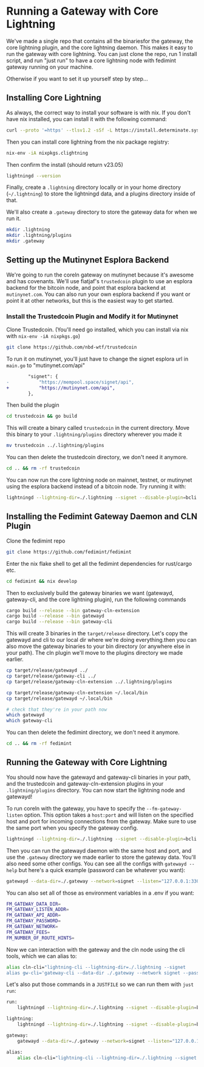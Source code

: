 # Running a Gateway with Core Lightning

We've made a single repo that contains all the binariesfor the gateway, the core lightning plugin, and the core lightning daemon. This makes it easy to run the gateway with core lightning. You can just clone the repo, run 1 install script, and run "just run" to have a core lightning node with fedimint gateway running on your machine.

Otherwise if you want to set it up yourself step by step...

## Installing Core Lightning

As always, the correct way to install your software is with nix. If you don't have nix installed, you can install it with the following command:

```bash
curl --proto '=https' --tlsv1.2 -sSf -L https://install.determinate.systems/nix | sh -s -- install
```

Then you can install core lightning from the nix package registry:

```bash
nix-env -iA nixpkgs.clightning
```

Then confirm the install (should return v23.05)

```bash
lightningd --version
```

Finally, create a `.lightning` directory locally or in your home directory (`~/.lightning`) to store the lightningd data, and a plugins directory inside of that.

We'll also create a `.gateway` directory to store the gateway data for when we run it.

```bash
mkdir .lightning
mkdir .lightning/plugins
mkdir .gateway
```

## Setting up the Mutinynet Esplora Backend

We're going to run the coreln gateway on mutinynet because it's awesome and has covenants. We'll use fiatjaf's `trustedcoin` plugin to use an esplora backend for the bitcoin node, and point that esplora backend at `mutinynet.com`. You can also run your own esplora backend if you want or point it at other networks, but this is the easiest way to get started.

### Install the Trustedcoin Plugin and Modify it for Mutinynet

Clone Trustedcoin. (You'll need go installed, which you can install via nix with `nix-env -iA nixpkgs.go`)

```bash
git clone https://github.com/nbd-wtf/trustedcoin
```

To run it on mutinynet, you'll just have to change the signet esplora url in `main.go` to "mutinynet.com/api"

```diff
		"signet": {
-			"https://mempool.space/signet/api",
+			"https://mutinynet.com/api",
		},
```

Then build the plugin

```bash
cd trustedcoin && go build
```

This will create a binary called `trustedcoin` in the current directory. Move this binary to your `.lightning/plugins` directory wherever you made it

```bash
mv trustedcoin ../.lightning/plugins
```

You can then delete the trustedcoin directory, we don't need it anymore.

```bash
cd .. && rm -rf trustedcoin
```

You can now run the core lightning node on mainnet, testnet, or mutinynet using the esplora backend instead of a bitcoin node. Try running it with:

```bash
lightningd --lightning-dir=./.lightning --signet --disable-plugin=bcli
```

## Installing the Fedimint Gateway Daemon and CLN Plugin

Clone the fedimint repo

```bash
git clone https://github.com/fedimint/fedimint
```

Enter the nix flake shell to get all the fedimint dependencies for rust/cargo etc.

```bash
cd fedimint && nix develop
```

Then to exclusively build the gateway binaries we want (gatewayd, gateway-cli, and the core lightning plugin), run the following commands

```bash
cargo build --release --bin gateway-cln-extension
cargo build --release --bin gatewayd
cargo build --release --bin gateway-cli
```

This will create 3 binaries in the `target/release` directory. Let's copy the gatewayd and cli to our local dir where we're doing everything.then you can also move the gateway binaries to your bin directory (or anywhere else in your path). The cln plugin we'll move to the plugins directory we made earlier.

```bash
cp target/release/gatewayd ../
cp target/release/gateway-cli ../
cp target/release/gateway-cln-extension ../.lightning/plugins

cp target/release/gateway-cln-extension ~/.local/bin
cp target/release/gatewayd ~/.local/bin

# check that they're in your path now
which gatewayd
which gateway-cli
```

You can then delete the fedimint directory, we don't need it anymore.

```bash
cd .. && rm -rf fedimint
```

## Running the Gateway with Core Lightning

You should now have the gatewayd and gateway-cli binaries in your path, and the trustedcoin and gateway-cln-extension plugins in your `.lightning/plugins` directory. You can now start the lightning node and gatewayd!

To run coreln with the gateway, you have to specify the `--fm-gateway-listen` option. This option takes a `host:port` and will listen on the specified host and port for incoming connections from the gateway. Make sure to use the same port when you specify the gateway config.

```bash
lightningd --lightning-dir=./.lightning --signet --disable-plugin=bcli --fm-gateway-listen "127.0.0.1:3301"
```

Then you can run the gatewayd daemon with the same host and port, and use the `.gateway` directory we made earlier to store the gateway data. You'll also need some other configs. You can see all the configs with `gatewayd --help` but here's a quick example (password can be whatever you want):

```bash
gatewayd --data-dir=./.gateway --network=signet --listen="127.0.0.1:3301" --api-addr="127.0.0.1:3300" --password "thereisnosecondbest"
```

You can also set all of those as environment variables in a .env if you want:

```bash
FM_GATEWAY_DATA_DIR=
FM_GATEWAY_LISTEN_ADDR=
FM_GATEWAY_API_ADDR=
FM_GATEWAY_PASSWORD=
FM_GATEWAY_NETWORK=
FM_GATEWAY_FEES=
FM_NUMBER_OF_ROUTE_HINTS=
```

Now we can interaction with the gateway and the cln node using the cli tools, which we can alias to:

```bash
alias cln-cli="lightning-cli --lightning-dir=./.lightning --signet
alias gw-cli='gateway-cli --data-dir ./.gateway --network signet --password "thereisnosecondbest"'
```

Let's also put those commands in a `JUSTFILE` so we can run them with `just run`:

```bash
run:
    lightningd --lightning-dir=./.lightning --signet --disable-plugin=bcli --fm-gateway-listen "127.0.0.1:3301" && gatewayd --data-dir=./.gateway --network=signet --listen="127.0.0.1:3301" --api-addr="127.0.0.1:3300" --password "thereisnosecondbest"

lightning:
    lightningd --lightning-dir=./.lightning --signet --disable-plugin=bcli --fm-gateway-listen "127.0.0.1:3301"

gateway:
    gatewayd --data-dir=./.gateway --network=signet --listen="127.0.0.1:3301" --api-addr="127.0.0.1:3300" --password "thereisnosecondbest"

alias:
    alias cln-cli="lightning-cli --lightning-dir=./.lightning --signet && alias gw-cli='gateway-cli --data-dir ./.gateway --network signet --password "thereisnosecondbest"'
```
